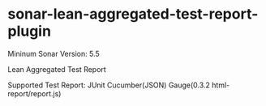 # sonar-lean-aggregated-test-report-plugin

Mininum Sonar Version: 5.5

Lean Aggregated Test Report

Supported Test Report: JUnit Cucumber(JSON) Gauge(0.3.2 html-report/report.js)